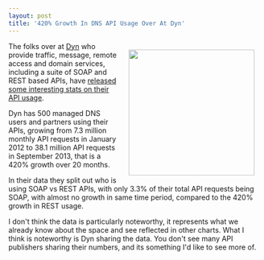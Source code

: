 ```yaml
---
layout: post
title: '420% Growth In DNS API Usage Over At Dyn'
---
```

<p><a title="Dyn" href="http://dyn.com/blog/research-dynect-api-usage-managed-dns/"><img style="padding: 15px;" src="https://s3.amazonaws.com/kinlane-productions/api-evangelist/dyn/dyn-api-request.png" alt="" width="250" align="right" /></a></p>
<p>The folks over at <a href="http://dyn.com/">Dyn</a> who provide traffic, message, remote access and domain services, including a suite of SOAP and REST based APIs, have <a title="Dyn" href="http://dyn.com/blog/research-dynect-api-usage-managed-dns/">released some interesting stats on their API usage</a>.</p>
<p>Dyn has 500 managed DNS users and partners using their APIs, growing from 7.3 million monthly API requests in January 2012 to 38.1 million API requests in September 2013, that is a 420% growth over 20 months.</p>
<p>In their data they split out who is using SOAP vs REST APIs, with only 3.3% of their total API requests being SOAP, with almost no growth in same time period, compared to the 420% growth in REST usage.</p>
<p>I don't think the data is particularly noteworthy, it represents what we already know about the space and see reflected in other charts. What I think is noteworthy is Dyn sharing the data. You don't see many API publishers sharing their numbers, and its something I'd like to see more of.</p>